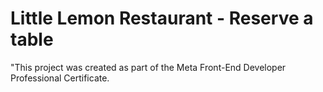 # Little Lemon Restaurant - Reserve a table

"This project was created as part of the Meta Front-End Developer Professional Certificate.